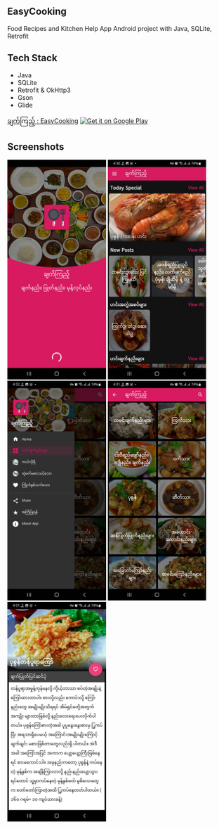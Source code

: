 ## EasyCooking

Food Recipes and Kitchen Help App Android project with Java, SQLite, Retrofit

## Tech Stack

- Java
- SQLite
- Retrofit & OkHttp3
- Gson
- Glide

[ချက်ကြည့် : EasyCooking](https://play.google.com/store/apps/details?id=com.proton.easycooking)
<a href='https://play.google.com/store/apps/details?id=com.proton.easycooking'>
<img alt='Get it on Google Play' src='https://play.google.com/intl/en_us/badges/static/images/badges/en_badge_web_generic.png' width="200" height="150"/>
</a>

## Screenshots

<p float="left">
<img src="images/screenshot_1.jpeg" height="500"  alt="screenshot"/>
<img src="images/screenshot_2.jpeg" height="500"  alt="screenshot"/>
<img src="images/screenshot_3.jpeg" height="500"  alt="screenshot"/>
<img src="images/screenshot_4.jpeg" height="500"  alt="screenshot"/>
<img src="images/screenshot_5.jpeg" height="500"  alt="screenshot"/>
</p>

